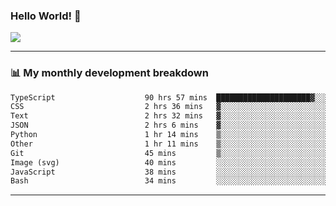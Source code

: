 ### Hello World! 👋

<a>
  <img align="center" src="https://github-readme-stats.vercel.app/api?username=megatunger&count_private=true&include_all_commits=true&bg_color=30,56CCF2,2F80ED&title_color=fff&text_color=fff" />
</a>

------
### 📊 My monthly development breakdown

<!--START_SECTION:waka-->

```txt
TypeScript                    90 hrs 57 mins  █████████████████████▓░░░   86.00 %
CSS                           2 hrs 36 mins   ▓░░░░░░░░░░░░░░░░░░░░░░░░   02.47 %
Text                          2 hrs 32 mins   ▓░░░░░░░░░░░░░░░░░░░░░░░░   02.41 %
JSON                          2 hrs 6 mins    ▓░░░░░░░░░░░░░░░░░░░░░░░░   02.00 %
Python                        1 hr 14 mins    ▒░░░░░░░░░░░░░░░░░░░░░░░░   01.17 %
Other                         1 hr 11 mins    ▒░░░░░░░░░░░░░░░░░░░░░░░░   01.13 %
Git                           45 mins         ▒░░░░░░░░░░░░░░░░░░░░░░░░   00.71 %
Image (svg)                   40 mins         ░░░░░░░░░░░░░░░░░░░░░░░░░   00.63 %
JavaScript                    38 mins         ░░░░░░░░░░░░░░░░░░░░░░░░░   00.61 %
Bash                          34 mins         ░░░░░░░░░░░░░░░░░░░░░░░░░   00.55 %
```

<!--END_SECTION:waka-->

------
